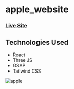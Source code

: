 # apple_website

### [Live Site](https://omart98.github.io/apple_website/#highlights)

## Technologies Used

- React
- Three JS
- GSAP
- Tailwind CSS

![apple](https://github.com/OmarT98/apple_website/assets/146244631/e2519c69-5f4f-4820-8bbe-c0a1743c0662)

